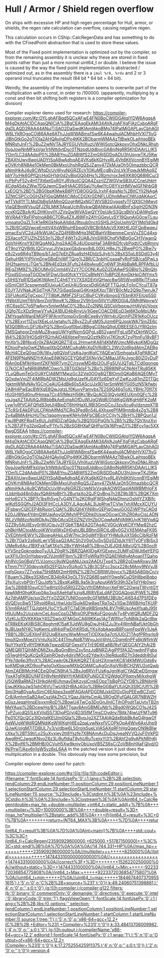 # Hull / Armor / Shield regen overflow

On ships with excessive HP and high regen percentage for Hull, armor, or shields, the regen rate calculation can overflow, causing negative regen.

This calculation occurs in CShip::CalcRegenData and has something to do with the CFixedPoint abstraction that is used to store these values.

Most of the Fixed point implementation is optimized out by the compiler, so from the remaining assembly it is unclear why these are stored in fixed points rather than just a more normal uint64_t or double. I believe the issue is caused by the way the fixed point implementation is abstracted / optimized out, as in the assembly there is a ```imul %r8, %rdx``` and 2 or 3 operand imul truncates the result (64 bit * 64 bit = 64 bit).

Weirdly, the assembly of the implementation seems to overwrite part of the multiplication with a const, in order to /100000. (apparently, multiplying by a const and then bit shifting both registers is a compiler optimization for division)

Compiler explorer demo used for research:
https://compiler-explorer.com/#z:OYLghAFBqd5QCxAFwE4FN0BoCWIIDGAtgIYDW6AgqsAM4gDkAtACIDCAspQNICiA%2BgCEAqgEkAMi34AVAJoAFXgFIAzCxboARgFdgDLAQD2RAA44ANulTiSAO2DaSwdKIAmIAkoBMg74IPatMjGAPLayCbhAGIW6LYkROgoCOj86AAe6AThJJqWWABmsfSw6K44wahuIACMhbHVXl71lvGJIBhGtkGo2gTIOIa2AHQAyligDPo4tKK2BObarmWMAAzTtBwkOLajhtqoBEkMNRshJnFr%2BuZ2wNVTAJRYEGUVhlXuzUWWjSotcQkkpxyOhxDNkLRhsh0sgJowNnMFksVgx1rhNttdvtDsc0TNzpdUddbvcGA8njNgRR5KhDAArLLIK5YOm1LC2dAAdxiP0%2BABYnuZGABWfS2ZmGRjSDDoADU3hUpywTKJ5KwZBAXhUwy8wpUADYtSoABwAdhqAE4VKs6kKGHyxRL4Vh6KtlVcnnBYEgjMteOVKrh8N8Ae1OkMen0BkMxoUhshRgQSJZany47ZkMJaOh5OlmazbbcQCRaNmiHkAJ4u9CWfqDcUvWyuNiGRZEcV1OKuMEcgBy2nLVk1FqwJkMtAq9ZbbY7o/Hk6GPfQ/cHqGH1dr0d2yBIqGQ04Hs%2Bzm/rox3e6XK80Q68I6Cu/3rcPbPvF52y4H17Xt6etGxR0YJRVkoICQOA4ZszrIZZWGVwSB3UCCneUhkH4CdgA5dxZWw7DQJwmCSwIHAAC95SaUYcAwlYcO8YVzHMVwlGFNhbG8LxEOQ%2BD%2BG0bpKMwkB8PlYD8OGQiSLIrxhF4qisNo%2BjtCYli2NAgA3ZNtCSPCcOGHZkFlGpQMM4CjMoCDGXrGDNFLUDhnMIwiCIWUdAKAorCwfTVk81YTLMqDbBg5AMmQGzgHMQxNGTWVSB2GygqsfyTFQXSChMwytVlaQEBmWVsuQFJZRLMtK1lApaUcthRiykwQBANhkwIAAldBnFsSgiH2DN3NocxKIQZBzArKLDHKIoyllYJZVsQw9IIVASwQYY0pUArS3QcsBtlVxDAIWgSveWVRA4YRxFlPqInoAB6C7ORu4ZXJ69IFn2AYrGGeyLvSY19QunAiG0cwTLquympatqOqZLTcK1eRKGkNgAAlIdldJ9toub0nctGSHSJH2pUsjhVQY1Md1dGkd%2B/6CdQVwceEmitV4XsWBhuHEbpqGVBCBrRAAcVEXtKHEJGFQp8wqeJqmacEsiVC2dJ4fkWUACpZQ4f6BhMHq3NlDBaHV8benmeCxrsVxZSCd4xp2SXacofCFUZlhZS53n%2BcF4WtTx2UABJVnSW8ChqfVNBqGoCH1VwanQGpVhHKnsY92WQgANQJhq2AADRJ4UGpjpHaF3ABHbDfcybPqdt/CvbRmny4T9nzYQVBi9LlQCjryucJIVwzaxjGbdxwx8dL00XLH8eJ%2BwePO%2Bw7ve9J2vp6R4gTB9pg/bTJeG7pEhZRua9zH4DldzSJtyb%2BsXS5qL6SDdG3y4IGehuH9f/YtPlVmDrwSBqEhjWFTQrg%2BR/C3nbHCosqaPyRnPSB/ca5PwLs3H2fsaimnLjTQe%2BN4Ed3zk3Fufs244IbjAvu6Cn6WF3hAbBaMLRPFAfbLU9lEgZllM9Z%2BOUMyGCimtd4VZzY7COONLKu0Zi2DAAwPSGBIq%2BnQInPGxdSGyioaTGODw5FDwUSot0fckYYGCsBfeNYj7oBPl2EAmDkHpCiNYmx1js5lHISYpR1DSa0KIWAjmTC4h6TYV7XSXDEjtVQHwic8w5R5WyqI8RkiTFixkeolSmjCbY3csowmqiElUxju4/CejUrAUSrpcxDdIi0AQFTTQJgLFo1oCYculT87aE0JY7JVNakJKSdTHA7lX7GjSagSpaiG4KnkbKXp/TBlYB0cMz2Q9p7lwnJk72SFUAoXQTgCxpc77TI8bKJM9FZSFIzClBuFCVKyIbnooSYEbnRXFEjUp5S0YNIbtXUmtT6lVIbnrZpV9tnvK%2Bbsr2V9hSmj5IIVYURKDGl4J5Mh9NlpywVrKC6sp5C7gSPwAyry5mlwtMaC0%2BoJZo2NNLQSCpVbqxwJrHAVgUVooxUQfg7EcXDz9mwVYvA2A1BUD4bRriyUy1lGeeCOACD8EoD3el6K5pMpUMvZMYsgaNWanEMGPF9FArmYompGySmBCee8vVWrh4rJQmhPiZR1kKoOUczV%2BExyr11Zss1XEeLoUwtahu%2ByxZ2uFsM05Jjzm6PQJqskWA7SinZE6cM3Q0BRnrLGFU6xPQ%2BmGugf0bxUBBggCGNoQItgUDBEESE0JYRIQzImZMSQahpgrZmbMuZ8yagjUWYgIINzmSGPgLsB52yamFFgLsl5PxDkHWOCcW4%2B3il1HOSd9YR2rhAIO48XbtwPmnQOztfkRVvj7KOtcK7zyPhnFu18yBF1fmXb%2Bf8xxEr0kZBAQKQRZTiEoL2HmwhKA814KMWUmcM6ykoKMDgQzKDtooPwIgOwKZMowIXbQOAMCuAgMnXgDVRiiBCL2WU2otRgdAtmZAEBgMcH4CEeQ0gsO9j/WxJg6QVpFUsKgJgnIKgICYAQEwVSmhgaIxATgPABCkf4FEN9PNaNNDYrKAjwEiNKNGCEYQ6df3XNyVkCM8a/JjFArJygc80iZGyDuPI6An0pEM1kHIpmfZKFNIIRTym2C/rsywMD4bI2OiJFgSUVJQTglLTCd0qongpG7kOCATwNR8i8MMC0wo%2BTGiDklsF%2Bo%2BR8lNPqCNjAHTRu85KKYLoQBumTeGr0UAYCIA8MYMwzGc32Vq0OOg8QTBlOmi0QKqB6AQE0MyTQOxdwVmZF4jMIRbADWZMsUg9gUzefKJ0AY5z6DeYyFZwKzJdI1mZD1TQc1gktmWMyNAv1GCnCeAUG4dBk60s5AScUJx9D1qrSmWt6YG05jzN51kfwbj2A8H4PwEacBWXgE8QwJgtzLf0KuvyPamybs7E2S9Q46gToXLYBHc70fI7XHUGHW5d0nufHjmsa7Cc45fMezH56Kc1BvQcACD3lQylqIKEUXm0QFc%2BvqJgaXZTAAIAQJR8bbBkAeEotgAOfDuWlJgGWdR/01diKgGWKgHj6FK2qMLyw1yRfVCAFQfIdS3gtJl4BipDT6hHHaXLRBl3GmGCoJ3zuXcu6y/dznzpXTBZTc8SrEAkDPUiLCPAhAlfMd7ICRg3Ped8n54L4XhsxePfjM9mtdb4xZg%2B82v4aBMA4HcHUTkc1qqqmywwKNHv9AFbCBEcIrCCjIy%2BrH%2BPQun1J/FwJ8PdKFRq41x6ULJidf4DZ/afQdu%2BQ1GGPqGfs%2B5%2Bz7QVXnzXvis%2B7JFFg32pjQqEy/F1Yu%2BzSG8HXaFQHPq/Ok16PrwZ/l%2BFcv1gc5XX6wgD5EAA
https://compiler-explorer.com/#z:OYLghAFBqd5QCxAFwE4FN0BoCWIIDGAtgIYDW6AgqsAM4gDkAtACIDCAspQNICiA%2BgCEAqgEkAMi34AVAJoAFXgFIAzCxboARgFdgDLAQD2RAA44ANulTiSAO2DaSwdKIAmIAkoBMg74IPatMjGAPLayCbhAGIW6LYkROgoCOj86AAe6AThJJqWWABmsfSw6K44wahuIACMhbHVXl71lvGJIBhGtkGo2gTIOIa2AHQAyligDPo4tKK2BObarmWMAAzTtBwkOLajhtqoBEkMNRshJnFr%2BuZ2wNVTAJRYEGUVhlXuzUWWjSotcQkkpxyOhxDNkLRhsh0sgJowNnMFksVgx1rhNttdvtDsc0TNzpdUddbvcGA8njNgRR5KhDAArLLIK5YOm1LC2dAAdxiP0%2BABYnuZGABWfS2ZmGRjSDDoADU3hUpywTKJ5KwZBAXhUwy8wpUADYtSoABwAdhqAE4VKs6kKGHyxRL4Vh6KtlVcnnBYEgjMteOVKrh8N8Ae1OkMen0BkMxoUhshRgQSJZany47ZkMJaOh5OlmazbbcQCRaNmiHkAJ4u9CWfqDcUvWyuNiGRZEcVeN1xVxgjkAOW05asIANWBMhloFXrLbbHbd48n0dsvfQA6HqBH%2BurtaXo2QJFQyBng7n28Z9b3B%2BQK7XmmHo6CV%2BP7c1bsfh5vg7vG4NT1o2KORglFWShgNAkDhmzOshllYZXBIfcwIKd5SGQfhJ2ADl3FlHCcLA3DYJLAgcAAL3lJpRhwTCVlw7xhXMcxXCUYU2FsbwvCQlCEP4bRuiorCQAI%2BUQII4YiNI8ivGEPjqOwuiGO0ZjWPYsCADdk20JJ8Nw4YdmQWUajAoyQOMyhIPPGDhk0UswOGcwjCIIhZR0AoCisLADNWLzVlM8zoNsWDkAyZBbOAcxDE0ZNZVIHZbOCqwApMVA9IKUyjK1WVpAQGZZRy5AUllEsy0rWUClpJy2FGbKTBAEA2GTAgACV0GcWxKCIfYMw82hzCohBkHMCtosMcoijKWVgllWxDH0ghUBLBBhnSlRCtLdBy0G2VXEMAhaFK95ZVEDhhHEWV%2BoiegAHpLs5W7hjc3r0gWfYBisYYHMu9JjX1S6cCIbRzFM%2Br7Oa1r2s6pltLwrV5EoaQ2AACSh2V0gOuj5vSDz0ZIdJkY61TyOFVBjSx3UMeRv6AcJ1BXFxkTaK1Xg%2BxYWH4aR%2BnoZUEJGtEABxUQ%2B0ocRkYVSnzGpknqdpoTyJULZ0gR%2BRZQAKllDgAYGExevc2UMFoDWJt6eYEPGuxXFlIJ3nGnYpbpygCIVJmWFlbm%2BYFoWRa1fHZQAElWdIvAtAoan1TQahqAh9VcGp0BqVYLVJomcc9uWQgANUJxq2AADUTxq4%2BR2gDwARxwv3MkTmm7YI730dpyvk45i2EFQUvy5UAoG%2Br3CSFcc3scx228cMAny9NVyJ8nqfsGpxv7Z7vvba75HiBMX2mH9tNZ%2B7nC6RIWUbjvcx%2BA5A80ibCn/vF8uam%2Bkg3SX6mCB34bR43gOLT5VZQ68EgahIY0wpNCuD5H8bel8qbo2fsjXu/cybP0rrTQuJdfb%2BxqKaRBL9a5k3ruAputAW5t39h3ZeTdYHb0wcjSw%2B8IB10xujC0Tw8Hz05g5RIGZZQvVfrlDMhhorrXeFWC2OwjgTWyntGYtgwAMH0hgKKvp0Ap3xqXAeHlaFkzjg8JRI8VEaLdAPZGGAQogUPjWE%2B6Az7dhAMPUe/soj2IcfYxOZQX7UNlOoom9cGFMIMU3BUbC4j6S4d7PSfDEgdVQEIyc8w5T5RypI6RsiLHiwUdo1Suik6Dw8agTRaTqZx1ISw3W6BjHgTKUlPS1im6RAIdTTQJgbHU1oCYSu9TC7aE0Kg9IBSmkNL8V7HRUscAeXfsabJ9StH9JUMo2UozxkmCeL4opCpsGZMrpOPJPtkKoFQognAjTy4PyWQRJMDFZQVIzKlJu1DVKKKbkY4SZSwIxXFMjGpCA6l9KKas1AzTWlfIIvrTpN8jlk2aQctBwpTR8kEKsKIlBjS8C8pghmK15aK1lJdWU8gDwJH4IZJu3ty4WmNBafUkt0bGhlkJBUasNY4C1jgKwmLsW4qIPwDihKR5dLYKsXgbAagqB8PosmFpqWy1lJeAYBB%2BCUEXlinF812UqBXsmcWwMmotTiODXipSa7ctUU0/Z1TAgfPRhsrlo9tmoXQvxMoezVVnIuXq3C4417muNd87lWyuJoV4hhLCDqm6nPFs6kWfjrkWNuYYkpYEyRYDtKKdkTpwzdDQFGessYVTrE9D6Ea6B/RvFQEGCAIY2hAi2BQMEQRITQlhMhDMiZkxJBqGmBtmZsy5nzJqBNRZiAgjPP5fA3ZnwdmFFgbsn51wgHHQuKcQxR2alnROedy4diri/MOcd2YdwXn3IeRdupB27n3deddt4t0ulPYe7dp6p3fhnX%2BACxwkr0kZBAIKQRZTiEoH2XmwhKC814KMWUOds6ykoKMDgkzKD9ooPwIgOxKbsowMXbQOAMCuAgGnXgjVRiiBCH2WU2otQwbAtmZAEBIMcH4CEeQ0gCN9hA%2BxJg6RVrFUsKgJgnIKgICYAQEwDSmgwYoxATgPABDUf4FEH9vNmNNHYrKMjIEKPuNGCEYQWdgOPIIqmyM/kxhgWU5QWBaRMjZH3HkdAH6UhmayDkKzvslCmkEOpzTbBgPOZYDB%2BNibHREiwJKKkoJwS1phO6VUTwUi92HBAJ4Go%2BReGGBaYUfJjQh3S9C/UfI%2BSmi3HaB0yaAuSimC6EAbps3xq9FAGAiAPDGDMJxktDlGvDjoPEEwBCZotCCr8/AmhmSaB2AeCszIAkZhCLYQazJlikHsCmAL5ROgDFufQALGR7NBWZHpGszJeqaHmpElsyxmRoD%2BowU4TwCg3DoGnJlnICTihOPodtTaUytvTB2nMeYAusj%2BDcewHg/B%2BATTgay8AniGBMEuNb%2Bgd0WQbCO1sJ42STvPZujcdQ51LkXVjldS573DjqPD/yl4D3I5fMTmsCOydnv7Bjtk74jwU/FMTu96Pp01CfQcQCz3lQylqIKEU/m0Qla%2BvqJg2XZTAAIAQdx6bbBkAeO4tgwOfAeWlJgWWdRQMNdiKgWWKgHj6Eq2qaLywNxxfVCOPkOpA4Wjy6AxUhp9QJwK/oIgM7jTDBUL7v3/v/dbie6L50roIs5ueLViASAXqRFhHgQgevON9kBIwcXku%2BTS9l/Lo2SuXvxjey2tt8Yszfe7X8NAmAcDuDqJyeaNVVQJuF0VkPDAwgRHCJwgoKNvoZ6z3Lj9ufldiaT8yhURuTceiixYi3%2BAhf2g9yAPkNRhj6jX%2Bvjf6%2BMHB/0CVuH5Xw9kniyObUxoVB5ZS6sC/ZoVB8nHXaFQIvd/OlN/PrwT/Asv6n1gW5vz6xL6AA
In the patched version it just does the multiplication in a double. This obviously may lose some precision, but 


Compiler explorer demo used for patch:

https://compiler-explorer.com/#g:!((g:!((g:!((h:codeEditor,i:(filename:'1',fontScale:14,fontUsePx:'0',j:1,lang:c%2B%2B,selection:(endColumn:29,endLineNumber:11,positionColumn:29,positionLineNumber:11,selectionStartColumn:29,selectionStartLineNumber:11,startColumn:29,startLineNumber:11),source:'%23include+%3Cstdint.h%3E%0A%23include+%3Cstdio.h%3E%0A%23include+%3Ciostream%3E%0A%0Aint64_t+CalcRegen(double+max_hp,+double+multiplier,+int64_t+static_add)+%7B%0A++++multiplier+/%3D+10000000%3B%0A++++double+result+%3D+(max_hp*multiplier)%2Bstatic_add%3B%0A++++if((int64_t)+result+%3C+0)%7B%0A++++++++return+INT64_MAX%3B%0A++++%7D%0A++++return+(int64_t)+result%3B%0A%7D%0A%0Aint+main()%7B%0A++++std::cout+%3C%3C+(int64_t)+CalcRegen(23590929600000,+625000,+51787150000)++%3C%3C+std::endl%3B%0A%7D%0A%0A%0A//14,744,331+HP%0A//max_hp++++++++++++23590929600000%0A//multiplier++++++++625000%0A//total+++++++++++++14744331000000000000%0A//++++++++++++++++++147443310000000%0A//correct%3F+%3D++++++++1526220250000%0A//without+static+%3D++1474433100000%0A//int64_t+Min:+++++-9223372036854775808%0A//int64_t+Max:++++++9223372036854775807%0A%0A//uint64_t+min:+++++0%0A//uint64_t+max:+++++18446744073709551615'),l:'5',n:'0',o:'C%2B%2B+source+%231',t:'0')),k:49.24060751398881,l:'4',n:'0',o:'',s:0,t:'0'),(g:!((h:compiler,i:(compiler:g122,filters:(b:'0',binary:'0',commentOnly:'0',demangle:'0',directives:'0',execute:'0',intel:'0',libraryCode:'0',trim:'1'),flagsViewOpen:'1',fontScale:14,fontUsePx:'0',j:1,lang:c%2B%2B,libs:!(),options:'',selection:(endColumn:1,endLineNumber:1,positionColumn:1,positionLineNumber:1,selectionStartColumn:1,selectionStartLineNumber:1,startColumn:1,startLineNumber:1),source:1,tree:'1'),l:'5',n:'0',o:'x86-64+gcc+12.2+(C%2B%2B,+Editor+%231,+Compiler+%231)',t:'0')),k:33.48413706009982,l:'4',n:'0',o:'',s:0,t:'0'),(g:!((h:output,i:(compilerName:'x86-64+gcc+12.2',editorid:1,fontScale:14,fontUsePx:'0',j:1,wrap:'1'),l:'5',n:'0',o:'Output+of+x86-64+gcc+12.2+(Compiler+%231)',t:'0')),k:17.275255425911375,l:'4',n:'0',o:'',s:0,t:'0')),l:'2',n:'0',o:'',t:'0')),version:4